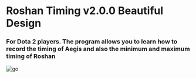 # Roshan Timing v2.0.0 Beautiful Design

### For Dota 2 players. The program allows you to learn how to record the timing of Aegis and also the minimum and maximum timing of Roshan

![go](https://user-images.githubusercontent.com/91318807/193504191-455bcb57-8084-407b-b8da-2cf85914c40f.gif)
